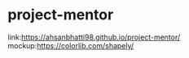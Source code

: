# project-mentor
link:https://ahsanbhatti98.github.io/project-mentor/
mockup:https://colorlib.com/shapely/
